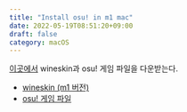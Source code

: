 ```yaml
---
title: "Install osu! in m1 mac"
date: 2022-05-19T08:51:20+09:00
draft: false
category: macOS
---
```


[이곳에서](https://osu.ppy.sh/community/forums/topics/1106057?n=1) wineskin과 osu! 게임 파일을 다운받는다.

- [wineskin (m1 버전)](https://mega.nz/file/woVyDRBI#fuz-t-MayzLGqTTLamTHN9HNn00f_Xx97PIVY4r7Dqw)
- [osu! 게임 파일](https://github.com/Techno-coder/osu-macOS-Agent/releases/download/refs%2Fheads%2Fmaster/osu.macOS.Agent.zip)
